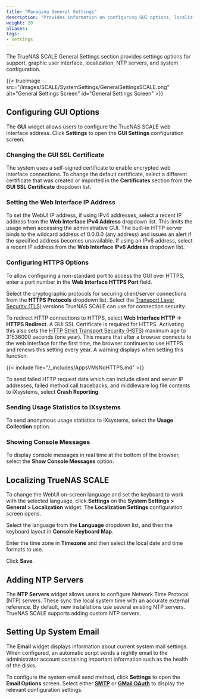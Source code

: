 ```yaml
---
title: "Managing General Settings"
description: "Provides information on configuring GUI options, localizing TrueNAS SCALE to your region and language, and adding NTP servers."
weight: 20
aliases:
tags:
- settings
---
```


The TrueNAS SCALE General Settings section provides settings options for support, graphic user interface, localization, NTP servers, and system configuration.

{{< trueimage src="/images/SCALE/SystemSettings/GeneralSettingsSCALE.png" alt="General Settings Screen" id="General Settings Screen" >}}

## Configuring GUI Options

The **GUI** widget allows users to configure the TrueNAS SCALE web interface address. Click **Settings** to open the **GUI Settings** configuration screen.

### Changing the GUI SSL Certificate

The system uses a self-signed certificate to enable encrypted web interface connections. To change the default certificate, select a different certificate that was created or imported in the **Certificates** section from the **GUI SSL Certificate** dropdown list.

### Setting the Web Interface IP Address

To set the WebUI IP address, if using IPv4 addresses, select a recent IP address from the **Web Interface IPv4 Address** dropdown list. This limits the usage when accessing the administrative GUI. The built-in HTTP server binds to the wildcard address of 0.0.0.0 (any address) and issues an alert if the specified address becomes unavailable. If using an IPv6 address, select a recent IP address from the **Web Interface IPv6 Address** dropdown list.

### Configuring HTTPS Options

To allow configuring a non-standard port to access the GUI over HTTPS, enter a port number in the **Web Interface HTTPS Port** field.

Select the cryptographic protocols for securing client/server connections from the **HTTPS Protocols** dropdown list. Select the [Transport Layer Security (TLS)](https://en.wikipedia.org/wiki/Transport_Layer_Security) versions TrueNAS SCALE can use for connection security.

To redirect HTTP connections to HTTPS, select **Web Interface HTTP -> HTTPS Redirect**. A GUI SSL Certificate is required for HTTPS.
Activating this also sets the [HTTP Strict Transport Security (HSTS)](https://en.wikipedia.org/wiki/HTTP_Strict_Transport_Security) maximum age to 31536000 seconds (one year).
This means that after a browser connects to the web interface for the first time, the browser continues to use HTTPS and renews this setting every year.
A warning displays when setting this function.

{{< include file="/_includes/AppsVMsNoHTTPS.md" >}}

To send failed HTTP request data which can include client and server IP addresses, failed method call tracebacks, and middleware log file contents to iXsystems, select **Crash Reporting**.

### Sending Usage Statistics to iXsystems
To send anonymous usage statistics to iXsystems, select the **Usage Collection** option.

### Showing Console Messages
To display console messages in real time at the bottom of the browser, select the **Show Console Messages** option.

## Localizing TrueNAS SCALE

To change the WebUI on-screen language and set the keyboard to work with the selected language, click **Settings** on the **System Settings > General > Localization** widget. The **Localization Settings** configuration screen opens.

Select the language from the **Language** dropdown list, and then the keyboard layout in **Console Keyboard Map**.

Enter the time zone in **Timezone** and then select the local date and time formats to use.

Click **Save**.

## Adding NTP Servers

The **NTP Servers** widget allows users to configure Network Time Protocol (NTP) servers.
These sync the local system time with an accurate external reference.
By default, new installations use several existing NTP servers. TrueNAS SCALE supports adding custom NTP servers.

## Setting Up System Email

The **Email** widget displays information about current system mail settings.
When configured, an automatic script sends a nightly email to the administrator account containing important information such as the health of the disks.

To configure the system email send method, click **Settings** to open the **Email Options** screen.
Select either [**SMTP**](#smtp) or [**GMail OAuth**](#gmail-oauth) to display the relevant configuration settings.
